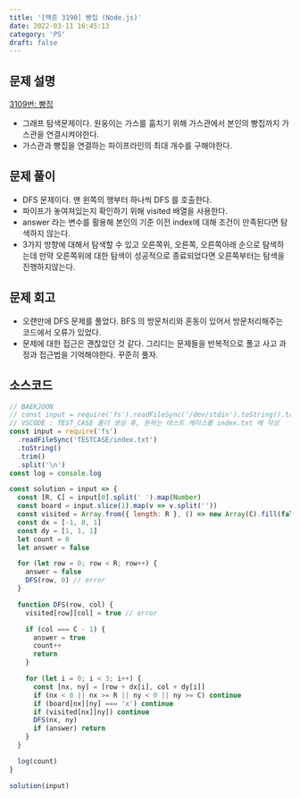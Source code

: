 ```yaml
---
title: '[백준 3190] 빵집 (Node.js)'
date: 2022-03-11 16:45:13
category: 'PS'
draft: false
---
```


## 문제 설명

[3109번: 빵집](https://www.acmicpc.net/problem/3109)

- 그래프 탐색문제이다. 원웅이는 가스를 훔치기 위해 가스관에서 본인의 빵집까지 가스관을 연결시켜야한다.
- 가스관과 빵집을 연결하는 파이프라인의 최대 개수를 구해야한다.

## 문제 풀이

- DFS 문제이다. 맨 왼쪽의 행부터 하나씩 DFS 를 호출한다.
- 파이프가 놓여져있는지 확인하기 위해 visited 배열을 사용한다.
- answer 라는 변수를 활용해 본인의 기준 이전 index에 대해 조건이 만족된다면 탐색하지 않는다.
- 3가지 방향에 대해서 탐색할 수 있고 오른쪽위, 오른쪽, 오른쪽아래 순으로 탐색하는데 만약 오른쪽위에 대한 탐색이 성공적으로 종료되었다면 오른쪽부터는 탐색을 진행하지않는다.

## 문제 회고

- 오랜만에 DFS 문제를 풀었다. BFS 의 방문처리와 혼동이 있어서 방문처리해주는 코드에서 오류가 있었다.
- 문제에 대한 접근은 괜찮았던 것 같다. 그리디는 문제들을 반복적으로 풀고 사고 과정과 접근법을 기억해야한다. 꾸준히 풀자.

## 소스코드

```jsx
// BAEKJOON
// const input = require('fs').readFileSync('/dev/stdin').toString().trim().split('\n');
// VSCODE : TEST_CASE 폴더 생성 후, 원하는 테스트 케이스를 index.txt 에 작성
const input = require('fs')
  .readFileSync('TESTCASE/index.txt')
  .toString()
  .trim()
  .split('\n')
const log = console.log

const solution = input => {
  const [R, C] = input[0].split(' ').map(Number)
  const board = input.slice(1).map(v => v.split(''))
  const visited = Array.from({ length: R }, () => new Array(C).fill(false))
  const dx = [-1, 0, 1]
  const dy = [1, 1, 1]
  let count = 0
  let answer = false

  for (let row = 0; row < R; row++) {
    answer = false
    DFS(row, 0) // error
  }

  function DFS(row, col) {
    visited[row][col] = true // error

    if (col === C - 1) {
      answer = true
      count++
      return
    }

    for (let i = 0; i < 3; i++) {
      const [nx, ny] = [row + dx[i], col + dy[i]]
      if (nx < 0 || nx >= R || ny < 0 || ny >= C) continue
      if (board[nx][ny] === 'x') continue
      if (visited[nx][ny]) continue
      DFS(nx, ny)
      if (answer) return
    }
  }

  log(count)
}

solution(input)
```
